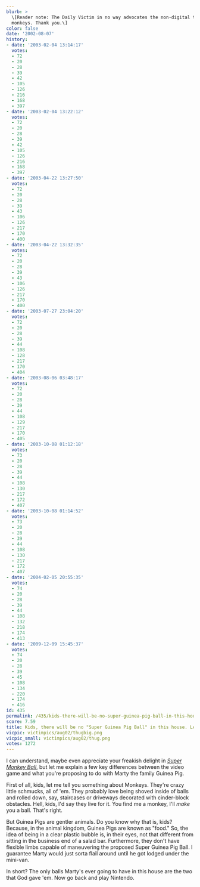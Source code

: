 ```yaml
---
blurb: >
  \[Reader note: The Daily Victim in no way advocates the non-digital tormenting of
  monkeys. Thank you.\]
color: false
date: '2002-08-07'
history:
- date: '2003-02-04 13:14:17'
  votes:
  - 72
  - 20
  - 28
  - 39
  - 42
  - 105
  - 126
  - 216
  - 168
  - 397
- date: '2003-02-04 13:22:12'
  votes:
  - 72
  - 20
  - 28
  - 39
  - 42
  - 105
  - 126
  - 216
  - 168
  - 397
- date: '2003-04-22 13:27:50'
  votes:
  - 72
  - 20
  - 28
  - 39
  - 43
  - 106
  - 126
  - 217
  - 170
  - 400
- date: '2003-04-22 13:32:35'
  votes:
  - 72
  - 20
  - 28
  - 39
  - 43
  - 106
  - 126
  - 217
  - 170
  - 400
- date: '2003-07-27 23:04:20'
  votes:
  - 72
  - 20
  - 28
  - 39
  - 44
  - 108
  - 128
  - 217
  - 170
  - 404
- date: '2003-08-06 03:48:17'
  votes:
  - 72
  - 20
  - 28
  - 39
  - 44
  - 108
  - 129
  - 217
  - 170
  - 405
- date: '2003-10-08 01:12:18'
  votes:
  - 73
  - 20
  - 28
  - 39
  - 44
  - 108
  - 130
  - 217
  - 172
  - 407
- date: '2003-10-08 01:14:52'
  votes:
  - 73
  - 20
  - 28
  - 39
  - 44
  - 108
  - 130
  - 217
  - 172
  - 407
- date: '2004-02-05 20:55:35'
  votes:
  - 74
  - 20
  - 28
  - 39
  - 44
  - 108
  - 132
  - 218
  - 174
  - 413
- date: '2009-12-09 15:45:37'
  votes:
  - 74
  - 20
  - 28
  - 39
  - 45
  - 108
  - 134
  - 220
  - 174
  - 416
id: 435
permalink: /435/kids-there-will-be-no-super-guinea-pig-ball-in-this-house-let-me-explain/
score: 7.59
title: Kids, there will be no "Super Guinea Pig Ball" in this house. Let me explain.
vicpic: victimpics/aug02/thugbig.png
vicpic_small: victimpics/aug02/thug.png
votes: 1272
---
```


I can understand, maybe even appreciate your freakish delight in [*Super
Monkey
Ball*](https://web.archive.org/web/20020807000000/http://www.gamespy.com/previews/august02/smb2/),
but let me explain a few key differences between the video game and what
you're proposing to do with Marty the family Guinea Pig.

First of all, kids, let me tell you something about Monkeys. They're
crazy little schmucks, all of 'em. They probably love being shoved
inside of balls and rolled down, say, staircases or driveways decorated
with cinder-block obstacles. Hell, kids, I'd say they live for it. You
find me a monkey, I'll *make* you a ball. That's right.

But Guinea Pigs are gentler animals. Do you know why that is, kids?
Because, in the animal kingdom, Guinea Pigs are known as "food." So, the
idea of being in a clear plastic bubble is, in their eyes, not that
different from sitting in the business end of a salad bar. Furthermore,
they don't have flexible limbs capable of maneuvering the proposed Super
Guinea Pig Ball. I guarantee Marty would just sorta flail around until
he got lodged under the mini-van.

In short? The only balls Marty's ever going to have in this house are
the two that God gave 'em. Now go back and play Nintendo.
